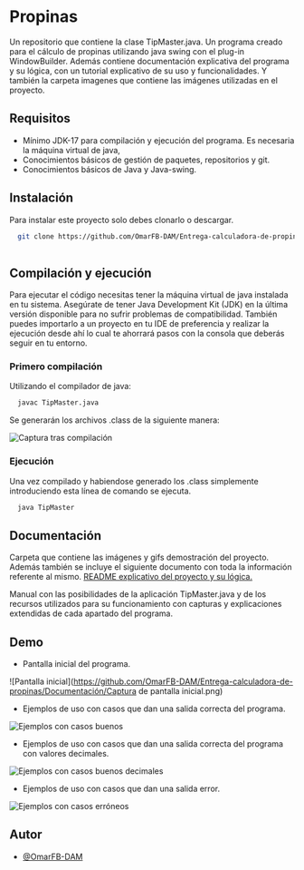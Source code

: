 
# Propinas

Un repositorio que contiene la clase TipMaster.java. Un programa creado para el cálculo de propinas utilizando java swing con el plug-in WindowBuilder. Además contiene documentación explicativa del programa y su lógica, con un tutorial explicativo de su uso y funcionalidades. Y también la carpeta imagenes que contiene las imágenes utilizadas en el proyecto.

## Requisitos

- Mínimo JDK-17 para compilación y ejecución del programa. Es necesaria la máquina virtual de java,
- Conocimientos básicos de gestión de paquetes, repositorios y git. 
- Conocimientos básicos de Java y Java-swing.

## Instalación
Para instalar este proyecto solo debes clonarlo o descargar.

```bash
  git clone https://github.com/OmarFB-DAM/Entrega-calculadora-de-propinas.git
 
```
## Compilación y ejecución

Para ejecutar el código necesitas tener la máquina virtual de java instalada en tu sistema.
Asegúrate de tener Java Development Kit (JDK) en la última versión disponible para no sufrir problemas de compatibilidad. También puedes importarlo a un proyecto en tu IDE de preferencia y realizar la ejecución desde ahí lo cual te ahorrará pasos con la consola que deberás seguir en tu entorno.

### Primero compilación
Utilizando el compilador de java:
```bash
  javac TipMaster.java
```
Se generarán los archivos .class de la siguiente manera:

![Captura tras compilación](https://github.com/OmarFB-DAM/Entrega-calculadora-de-propinas/blob/main/Documentaci%C3%B3n/Captura%20tras%20compilaci%C3%B3n.png)

### Ejecución
Una vez compilado y habiendose generado los .class simplemente introduciendo esta línea de comando se ejecuta.
```bash
  java TipMaster
```

## Documentación

Carpeta que contiene las imágenes y gifs demostración del proyecto. Además también se incluye el siguiente documento con toda la información referente al mismo.
[README explicativo del proyecto y su lógica.](https://github.com/OmarFB-DAM/Entrega-calculadora-de-propinas/tree/main/Documentación)

Manual con las posibilidades de la aplicación TipMaster.java y de los recursos utilizados para su funcionamiento con capturas y explicaciones extendidas de cada apartado del programa.



## Demo

* Pantalla inicial del programa.

![Pantalla inicial](https://github.com/OmarFB-DAM/Entrega-calculadora-de-propinas/Documentación/Captura de pantalla inicial.png)

* Ejemplos de uso con casos que dan una salida correcta del programa. 

![Ejemplos con casos buenos](https://github.com/OmarFB-DAM/Entrega-calculadora-de-propinas/blob/main/Documentaci%C3%B3n/capturaCasosBuenos.gif)

* Ejemplos de uso con casos que dan una salida correcta del programa con valores decimales. 

![Ejemplos con casos buenos decimales](https://github.com/OmarFB-DAM/Entrega-calculadora-de-propinas/blob/main/Documentaci%C3%B3n/capturaCasosBuenosDecimales.gif)

* Ejemplos de uso con casos que dan una salida error. 

![Ejemplos con casos erróneos](https://github.com/OmarFB-DAM/Entrega-calculadora-de-propinas/blob/main/Documentaci%C3%B3n/capturaCasosMalos.gif)
## Autor

- [@OmarFB-DAM](https://github.com/OmarFB-DAM)

